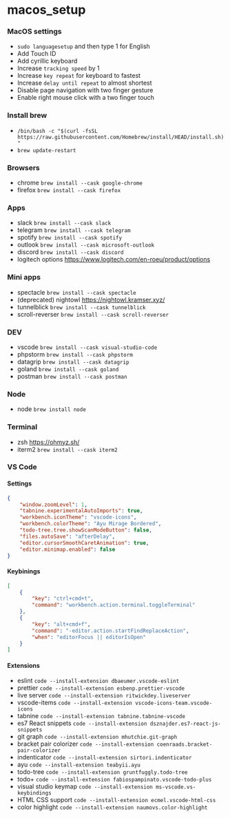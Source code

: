 # macos_setup

### MacOS settings
- `sudo languagesetup` and then type 1 for English 
- Add Touch ID
- Add cyrillic keyboard
- Increase `tracking speed` by 1
- Increase `key repeat` for keyboard to fastest
- Increase `delay until repeat` to almost shortest
- Disable page navigation with two finger gesture
- Enable right mouse click with a two finger touch

### Install brew
- `/bin/bash -c "$(curl -fsSL https://raw.githubusercontent.com/Homebrew/install/HEAD/install.sh)"`
- `brew update-restart`

### Browsers
- chrome `brew install --cask google-chrome`
- firefox `brew install --cask firefox`

### Apps
- slack `brew install --cask slack`
- telegram `brew install --cask telegram`
- spotify `brew install --cask spotify`
- outlook `brew install --cask microsoft-outlook`
- discord `brew install --cask discord`
- logitech options https://www.logitech.com/en-roeu/product/options

### Mini apps
- spectacle `brew install --cask spectacle`
- (deprecated) nightowl https://nightowl.kramser.xyz/
- tunnelblick `brew install --cask tunnelblick`
- scroll-reverser `brew install --cask scroll-reverser`

### DEV
- vscode `brew install --cask visual-studio-code`
- phpstorm `brew install --cask phpstorm`
- datagrip `brew install --cask datagrip`
- goland `brew install --cask goland`
- postman `brew install --cask postman`

### Node
- node `brew install node`

### Terminal
- zsh https://ohmyz.sh/
- iterm2 `brew install --cask iterm2`

### VS Code

#### Settings
```json
{
    "window.zoomLevel": 1,
    "tabnine.experimentalAutoImports": true,
    "workbench.iconTheme": "vscode-icons",
    "workbench.colorTheme": "Ayu Mirage Bordered",
    "todo-tree.tree.showScanModeButton": false,
    "files.autoSave": "afterDelay",
    "editor.cursorSmoothCaretAnimation": true,
    "editor.minimap.enabled": false
}
```

#### Keybinings
```json
[
    {
        "key": "ctrl+cmd+t",
        "command": "workbench.action.terminal.toggleTerminal"
    },
    {
        "key": "alt+cmd+f",
        "command": "-editor.action.startFindReplaceAction",
        "when": "editorFocus || editorIsOpen"
    }
]
```

#### Extensions
- eslint `code --install-extension dbaeumer.vscode-eslint`
- prettier `code --install-extension esbenp.prettier-vscode`
- live server `code --install-extension ritwickdey.liveserver`
- vscode-items `code --install-extension vscode-icons-team.vscode-icons`
- tabnine `code --install-extension tabnine.tabnine-vscode`
- es7 React snippets `code --install-extension dsznajder.es7-react-js-snippets`
- git graph `code --install-extension mhutchie.git-graph`
- bracket pair colorizer `code --install-extension coenraads.bracket-pair-colorizer`
- indenticator `code --install-extension sirtori.indenticator`
- ayu `code --install-extension teabyii.ayu`
- todo-tree `code --install-extension gruntfuggly.todo-tree`
- todo+ `code --install-extension fabiospampinato.vscode-todo-plus`
- visual studio keymap `code --install-extension ms-vscode.vs-keybindings`
- HTML CSS support `code --install-extension ecmel.vscode-html-css`
- color highlight `code --install-extension naumovs.color-highlight`


